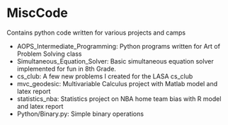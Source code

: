 # MiscCode

Contains python code written for various projects and camps
* AOPS_Intermediate_Programming: Python programs written for Art of Problem Solving class
* Simultaneous_Equation_Solver: Basic simultaneous equation solver implemented for fun in 8th Grade.
* cs_club: A few new problems I created for the LASA cs_club
* mvc_geodesic: Multivariable Calculus project with Matlab model and latex report
* statistics_nba: Statistics project on NBA home team bias with R model and latex report
* Python/Binary.py: Simple binary operations

